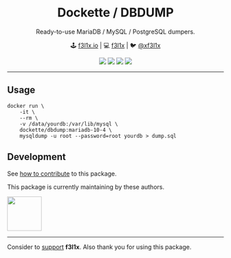 <h1 align=center>Dockette / DBDUMP</h1>

<p align=center>
   Ready-to-use MariaDB / MySQL / PostgreSQL dumpers.
</p>

<p align=center>
🕹 <a href="https://f3l1x.io">f3l1x.io</a> | 💻 <a href="https://github.com/f3l1x">f3l1x</a> | 🐦 <a href="https://twitter.com/xf3l1x">@xf3l1x</a>
</p>

<p align=center>
    <a href="https://hub.docker.com/r/dockette/php/"><img src="https://img.shields.io/docker/stars/dockette/php.svg?style=flat-square"></a>
    <a href="https://hub.docker.com/r/dockette/php/"><img src="https://img.shields.io/docker/pulls/dockette/php.svg?style=flat-square"></a>
    <a href="https://bit.ly/ctteg"><img src="https://img.shields.io/gitter/room/contributte/contributte.svg?style=flat-square"></a>
    <a href="https://github.com/sponsors/f3l1x"><img src="https://img.shields.io/badge/sponsor-me-brightgreen?style=flat-square"></a>
</p>

-----

## Usage

```
docker run \
    -it \
    --rm \
    -v /data/yourdb:/var/lib/mysql \
    dockette/dbdump:mariadb-10-4 \
    mysqldump -u root --password=root yourdb > dump.sql
```

## Development

See [how to contribute](https://contributte.org/contributing.html) to this package.

This package is currently maintaining by these authors.

<a href="https://github.com/f3l1x">
    <img width="80" height="80" src="https://avatars2.githubusercontent.com/u/538058?v=3&s=80">
</a>

-----

Consider to [support](https://github.com/sponsors/f3l1x) **f3l1x**. Also thank you for using this package.

